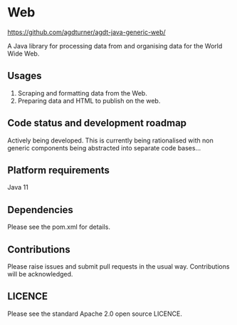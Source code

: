 # Web

https://github.com/agdturner/agdt-java-generic-web/

A Java library for processing data from and organising data for the World Wide Web.

## Usages
1. Scraping and formatting data from the Web.
2. Preparing data and HTML to publish on the web.

## Code status and development roadmap
Actively being developed.
This is currently being rationalised with non generic components being abstracted into separate code bases...

## Platform requirements
Java 11

## Dependencies
Please see the pom.xml for details.

## Contributions
Please raise issues and submit pull requests in the usual way. Contributions will be acknowledged.

## LICENCE
Please see the standard Apache 2.0 open source LICENCE.
